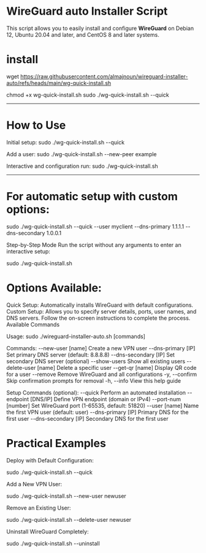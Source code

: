 # WireGuard auto Installer Script

This script allows you to easily install and configure **WireGuard** on Debian 12, Ubuntu 20.04 and later, and CentOS 8 and later systems.

# install

wget https://raw.githubusercontent.com/almajnoun/wireguard-installer-auto/refs/heads/main/wg-quick-install.sh
   
chmod +x wg-quick-install.sh
sudo ./wg-quick-install.sh --quick

--------------------------------------
# How to Use 

 Initial setup:     sudo ./wg-quick-install.sh --quick

 Add a user:        sudo ./wg-quick-install.sh --new-peer example

Interactive and configuration run:   sudo ./wg-quick-install.sh

--------------------------------------

# For automatic setup with custom options:

sudo ./wg-quick-install.sh --quick --user myclient --dns-primary 1.1.1.1 --dns-secondary 1.0.0.1

Step-by-Step Mode
 Run the script without any arguments to enter an interactive setup:

sudo ./wg-quick-install.sh

# Options Available:
 Quick Setup: Automatically installs WireGuard with default configurations.
 Custom Setup: Allows you to specify server details, ports, user names, and DNS servers.
 Follow the on-screen instructions to complete the process.
 Available Commands

 Usage: sudo ./wireguard-installer-auto.sh [commands]

Commands:
  --new-user [name]         Create a new VPN user
  --dns-primary [IP]        Set primary DNS server (default: 8.8.8.8)
  --dns-secondary [IP]      Set secondary DNS server (optional)
  --show-users              Show all existing users
  --delete-user [name]      Delete a specific user
  --get-qr [name]           Display QR code for a user
  --remove                  Remove WireGuard and all configurations
  -y, --confirm             Skip confirmation prompts for removal
  -h, --info                View this help guide

Setup Commands (optional):
  --quick                   Perform an automated installation
  --endpoint [DNS/IP]       Define VPN endpoint (domain or IPv4)
  --port-num [number]       Set WireGuard port (1-65535, default: 51820)
  --user [name]             Name the first VPN user (default: user)
  --dns-primary [IP]        Primary DNS for the first user
  --dns-secondary [IP]      Secondary DNS for the first user

# Practical Examples
Deploy with Default Configuration:

sudo ./wg-quick-install.sh --quick

Add a New VPN User:

sudo ./wg-quick-install.sh --new-user newuser

Remove an Existing User:

sudo ./wg-quick-install.sh --delete-user newuser

Uninstall WireGuard Completely:

sudo ./wg-quick-install.sh --uninstall
  
